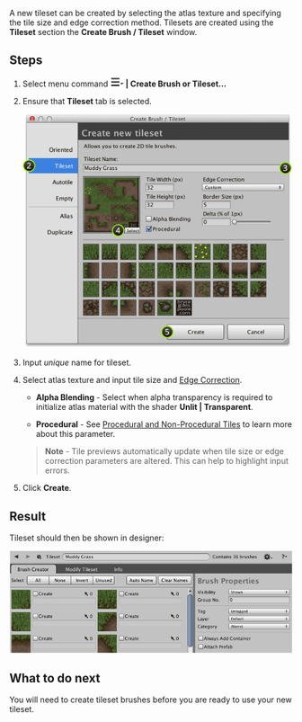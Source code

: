 A new tileset can be created by selecting the atlas texture and specifying the tile size
and edge correction method. Tilesets are created using the **Tileset** section the
**Create Brush / Tileset** window.


## Steps

1. Select menu command **![tool menu](../img/menu-button.png) | Create Brush or Tileset...**


2. Ensure that **Tileset** tab is selected.

   ![Create brush or tileset window with "Tileset" section selected.](../img/tileset/create-tileset-window.png)


3. Input *unique* name for tileset.


4. Select atlas texture and input tile size and [Edge Correction].

   - **Alpha Blending** - Select when alpha transparency is required to initialize atlas
     material with the shader **Unlit | Transparent**.

   - **Procedural** - See [Procedural and Non-Procedural Tiles] to learn more about this
     parameter.

   >
   > **Note** - Tile previews automatically update when tile size or edge correction
   > parameters are altered. This can help to highlight input errors.
   >


5. Click **Create**.



## Result

Tileset should then be shown in designer:

![New tileset shown in designer window.](../img/tileset/post-create-tileset.png)



## What to do next

You will need to create tileset brushes before you are ready to use your new tileset.



[Edge Correction]: ./Edge-Correction.md
[Procedural and Non-Procedural Tiles]: ./Procedural-and-Non-Procedural-Tiles.md
